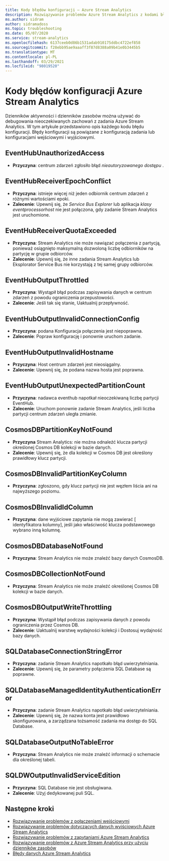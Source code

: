 ```yaml
---
title: Kody błędów konfiguracji — Azure Stream Analytics
description: Rozwiązywanie problemów Azure Stream Analytics z kodami błędów konfiguracji.
ms.author: sidram
author: sidramadoss
ms.topic: troubleshooting
ms.date: 05/07/2020
ms.service: stream-analytics
ms.openlocfilehash: 6137ceeb0d86b1531adab910175ddbc4722ef858
ms.sourcegitcommit: f28ebb95ae9aaaff3f87d8388a09b41e0b3445b5
ms.translationtype: MT
ms.contentlocale: pl-PL
ms.lasthandoff: 03/29/2021
ms.locfileid: "98019520"
---
```

# <a name="azure-stream-analytics-configuration-error-codes"></a>Kody błędów konfiguracji Azure Stream Analytics

Dzienników aktywności i dzienników zasobów można używać do debugowania nieoczekiwanych zachowań z zadania Azure Stream Analytics. W tym artykule przedstawiono opis każdego kodu błędu konfiguracji. Błędy konfiguracji są powiązane z konfiguracją zadania lub konfiguracjami wejściowymi i wyjściowymi.

## <a name="eventhubunauthorizedaccess"></a>EventHubUnauthorizedAccess

* **Przyczyna**: centrum zdarzeń zgłosiło błąd *nieautoryzowanego dostępu* .

## <a name="eventhubreceiverepochconflict"></a>EventHubReceiverEpochConflict

* **Przyczyna**: istnieje więcej niż jeden odbiornik centrum zdarzeń z różnymi wartościami epoki.
* **Zalecenie**: Upewnij się, że *Service Bus Explorer* lub aplikacja *klasy eventprocessorhost* nie jest połączona, gdy zadanie Stream Analytics jest uruchomione.

## <a name="eventhubreceiverquotaexceeded"></a>EventHubReceiverQuotaExceeded

* **Przyczyna**: Stream Analytics nie może nawiązać połączenia z partycją, ponieważ osiągnięto maksymalną dozwoloną liczbę odbiorników na partycję w grupie odbiorców.
* **Zalecenie**: Upewnij się, że inne zadania Stream Analytics lub Eksplorator Service Bus nie korzystają z tej samej grupy odbiorców.

## <a name="eventhuboutputthrottled"></a>EventHubOutputThrottled

* **Przyczyna**: Wystąpił błąd podczas zapisywania danych w centrum zdarzeń z powodu ograniczenia przepustowości.
* **Zalecenie**: Jeśli tak się stanie, Uaktualnij przepływność.

## <a name="eventhuboutputinvalidconnectionconfig"></a>EventHubOutputInvalidConnectionConfig

* **Przyczyna**: podana Konfiguracja połączenia jest niepoprawna.
* **Zalecenie**: Popraw konfigurację i ponownie uruchom zadanie.

## <a name="eventhuboutputinvalidhostname"></a>EventHubOutputInvalidHostname

* **Przyczyna**: Host centrum zdarzeń jest nieosiągalny.
* **Zalecenie**: Upewnij się, że podana nazwa hosta jest poprawna.

## <a name="eventhuboutputunexpectedpartitioncount"></a>EventHubOutputUnexpectedPartitionCount

* **Przyczyna**: nadawca eventhub napotkał nieoczekiwaną liczbę partycji EventHub.
* **Zalecenie**: Uruchom ponownie zadanie Stream Analytics, jeśli liczba partycji centrum zdarzeń uległa zmianie.

## <a name="cosmosdbpartitionkeynotfound"></a>CosmosDBPartitionKeyNotFound

* **Przyczyna** Stream Analytics: nie można odnaleźć klucza partycji określonej Cosmos DB kolekcji w bazie danych.
* **Zalecenie**: Upewnij się, że dla kolekcji w Cosmos DB jest określony prawidłowy klucz partycji.

## <a name="cosmosdbinvalidpartitionkeycolumn"></a>CosmosDBInvalidPartitionKeyColumn

* **Przyczyna**: zgłoszono, gdy klucz partycji nie jest węzłem liścia ani na najwyższego poziomu.

## <a name="cosmosdbinvalididcolumn"></a>CosmosDBInvalidIdColumn

* **Przyczyna**: dane wyjściowe zapytania nie mogą zawierać \[ identyfikatora kolumny], jeśli jako właściwość klucza podstawowego wybrano inną kolumnę.

## <a name="cosmosdbdatabasenotfound"></a>CosmosDBDatabaseNotFound

* **Przyczyna**: Stream Analytics nie może znaleźć bazy danych CosmosDB.

## <a name="cosmosdbcollectionnotfound"></a>CosmosDBCollectionNotFound

* **Przyczyna**: Stream Analytics nie może znaleźć określonej Cosmos DB kolekcji w bazie danych.

## <a name="cosmosdboutputwritethrottling"></a>CosmosDBOutputWriteThrottling

* **Przyczyna**: Wystąpił błąd podczas zapisywania danych z powodu ograniczenia przez Cosmos DB.
* **Zalecenie**: Uaktualnij warstwę wydajności kolekcji i Dostosuj wydajność bazy danych.

## <a name="sqldatabaseconnectionstringerror"></a>SQLDatabaseConnectionStringError

* **Przyczyna**: zadanie Stream Analytics napotkało błąd uwierzytelniania.
* **Zalecenie**: Upewnij się, że parametry połączenia SQL Database są poprawne.

## <a name="sqldatabasemanagedidentityauthenticationerror"></a>SQLDatabaseManagedIdentityAuthenticationError

* **Przyczyna**: zadanie Stream Analytics napotkało błąd uwierzytelniania. 
* **Zalecenie**: Upewnij się, że nazwa konta jest prawidłowo skonfigurowana, a zarządzana tożsamość zadania ma dostęp do SQL Database.

## <a name="sqldatabaseoutputnotableerror"></a>SQLDatabaseOutputNoTableError

* **Przyczyna**: Stream Analytics nie może znaleźć informacji o schemacie dla określonej tabeli.

## <a name="sqldwoutputinvalidserviceedition"></a>SQLDWOutputInvalidServiceEdition

* **Przyczyna**: SQL Database nie jest obsługiwana.
* **Zalecenie**: Użyj dedykowanej puli SQL.

## <a name="next-steps"></a>Następne kroki

* [Rozwiązywanie problemów z połączeniami wejściowymi](stream-analytics-troubleshoot-input.md)
* [Rozwiązywanie problemów dotyczących danych wyjściowych Azure Stream Analytics](stream-analytics-troubleshoot-output.md)
* [Rozwiązywanie problemów z zapytaniami Azure Stream Analytics](stream-analytics-troubleshoot-query.md)
* [Rozwiązywanie problemów z Azure Stream Analytics przy użyciu dzienników zasobów](stream-analytics-job-diagnostic-logs.md)
* [Błędy danych Azure Stream Analytics](data-errors.md)
